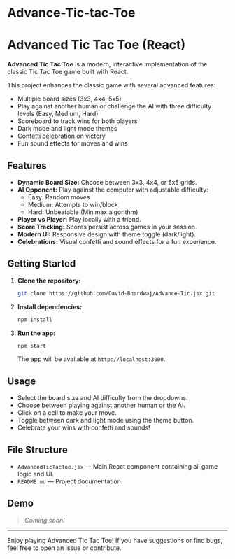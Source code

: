 # Advance-Tic-tac-Toe


# Advanced Tic Tac Toe (React)

**Advanced Tic Tac Toe** is a modern, interactive implementation of the classic Tic Tac Toe game built with React.

This project enhances the classic game with several advanced features:
- Multiple board sizes (3x3, 4x4, 5x5)
- Play against another human or challenge the AI with three difficulty levels (Easy, Medium, Hard)
- Scoreboard to track wins for both players
- Dark mode and light mode themes
- Confetti celebration on victory
- Fun sound effects for moves and wins

## Features

- **Dynamic Board Size:** Choose between 3x3, 4x4, or 5x5 grids.
- **AI Opponent:** Play against the computer with adjustable difficulty:
  - Easy: Random moves
  - Medium: Attempts to win/block
  - Hard: Unbeatable (Minimax algorithm)
- **Player vs Player:** Play locally with a friend.
- **Score Tracking:** Scores persist across games in your session.
- **Modern UI:** Responsive design with theme toggle (dark/light).
- **Celebrations:** Visual confetti and sound effects for a fun experience.

## Getting Started

1. **Clone the repository:**
   ```bash
   git clone https://github.com/David-Bhardwaj/Advance-Tic.jsx.git
   ```

2. **Install dependencies:**
   ```bash
   npm install
   ```

3. **Run the app:**
   ```bash
   npm start
   ```
   The app will be available at `http://localhost:3000`.

## Usage

- Select the board size and AI difficulty from the dropdowns.
- Choose between playing against another human or the AI.
- Click on a cell to make your move.
- Toggle between dark and light mode using the theme button.
- Celebrate your wins with confetti and sounds!

## File Structure

- `AdvancedTicTacToe.jsx` &mdash; Main React component containing all game logic and UI.
- `README.md` &mdash; Project documentation.

## Demo

> _Coming soon!_

---

Enjoy playing Advanced Tic Tac Toe! If you have suggestions or find bugs, feel free to open an issue or contribute.
